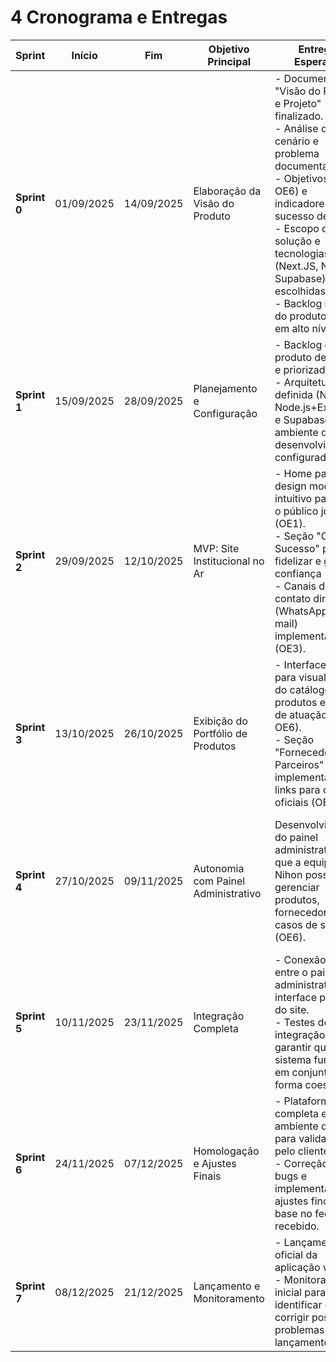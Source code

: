 # 4 Cronograma e Entregas

| **Sprint** | **Início** | **Fim** | **Objetivo Principal** | **Entregas Esperadas** | **Validação do Cliente** |
|------------|------------|---------|-------------------------|-------------------------|---------------------------|
| **Sprint 0** | 01/09/2025 | 14/09/2025 | Elaboração da Visão do Produto | - Documento "Visão do Produto e Projeto" finalizado.<br>- Análise de cenário e problema documentados.<br>- Objetivos (OE1-OE6) e indicadores de sucesso definidos.<br>- Escopo da solução e tecnologias (Next.JS, Node.js, Supabase) escolhidas.<br>- Backlog inicial do produto criado em alto nível. | Alinhamento e aprovação do plano: Revisão do documento "Visão do Produto" pelos stakeholders (equipe e professor) para garantir o alinhamento de expectativas antes de iniciar o desenvolvimento. |
| **Sprint 1** | 15/09/2025 | 28/09/2025 | Planejamento e Configuração | - Backlog do produto detalhado e priorizado.<br>- Arquitetura definida (Next.JS, Node.js+Express.js e Supabase) e ambiente de desenvolvimento configurado. | Revisão do backlog e confirmação das prioridades iniciais. |
| **Sprint 2** | 29/09/2025 | 12/10/2025 | MVP: Site Institucional no Ar | - Home page com design moderno e intuitivo para atrair o público jovem (OE1).<br>- Seção "Casos de Sucesso" para fidelizar e gerar confiança (OE5).<br>- Canais de contato direto (WhatsApp/E-mail) implementados (OE3). | Reunião de Validação 1: Apresentação do site inicial funcional para coletar feedback sobre o design e a mensagem principal. |
| **Sprint 3** | 13/10/2025 | 26/10/2025 | Exibição do Portfólio de Produtos | - Interface pública para visualização do catálogo de produtos e nichos de atuação (OE2, OE6).<br>- Seção "Fornecedores Parceiros" implementada com links para os sites oficiais (OE4). | Alinhamentos pontuais para garantir que a exibição dos produtos atenda às expectativas. |
| **Sprint 4** | 27/10/2025 | 09/11/2025 | Autonomia com Painel Administrativo | Desenvolvimento do painel administrativo para que a equipe da Nihon possa gerenciar produtos, fornecedores e casos de sucesso (OE6). | Reunião de Validação 2: Demonstração do catálogo completo e do painel administrativo para validação da funcionalidade de gestão de conteúdo. |
| **Sprint 5** | 10/11/2025 | 23/11/2025 | Integração Completa | - Conexão final entre o painel administrativo e a interface pública do site.<br>- Testes de integração para garantir que todo o sistema funcione em conjunto de forma coesa. | Testes e validação interna pela equipe de desenvolvimento. |
| **Sprint 6** | 24/11/2025 | 07/12/2025 | Homologação e Ajustes Finais | - Plataforma completa em ambiente de testes para validação pelo cliente.<br>- Correção de bugs e implementação de ajustes finos com base no feedback recebido. | Reunião de Validação 3: Homologação do produto final pelo cliente, que irá revisar e aprovar a solução completa antes do lançamento. |
| **Sprint 7** | 08/12/2025 | 21/12/2025 | Lançamento e Monitoramento | - Lançamento oficial da aplicação web.<br>- Monitoramento inicial para identificar e corrigir possíveis problemas pós-lançamento. | Aprovação final para o lançamento e acompanhamento do desempenho inicial. |
